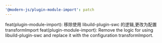 ```yaml
---
'@modern-js/plugin-module-import': patch
---
```


feat(plugin-module-import): 移除使用 libuild-plugin-swc 的逻辑,更改为配置 transformImport
feat(plugin-module-import): Remove the logic for using libuild-plugin-swc and replace it with the configuration transformImport.
